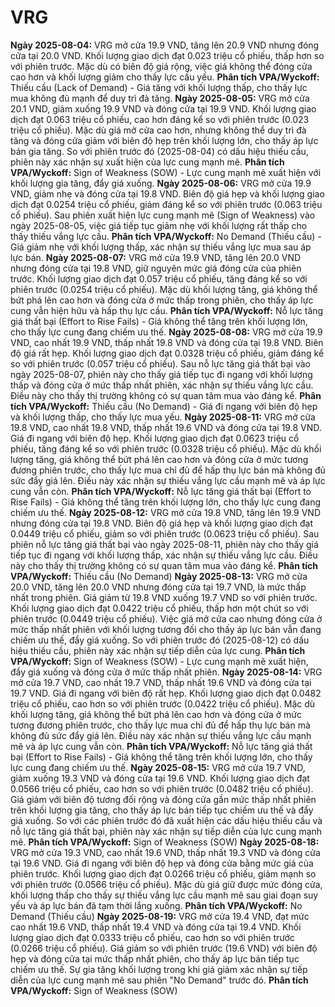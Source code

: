 # VRG

**Ngày 2025-08-04:** VRG mở cửa 19.9 VND, tăng lên 20.9 VND nhưng đóng cửa tại 20.0 VND. Khối lượng giao dịch đạt 0.023 triệu cổ phiếu, thấp hơn so với phiên trước. Mặc dù có biên độ giá rộng, việc giá không thể đóng cửa cao hơn và khối lượng giảm cho thấy lực cầu yếu. **Phân tích VPA/Wyckoff:** Thiếu cầu (Lack of Demand) - Giá tăng với khối lượng thấp, cho thấy lực mua không đủ mạnh để duy trì đà tăng.
**Ngày 2025-08-05:** VRG mở cửa 20.1 VND, giảm xuống 19.9 VND và đóng cửa tại 19.9 VND. Khối lượng giao dịch đạt 0.063 triệu cổ phiếu, cao hơn đáng kể so với phiên trước (0.023 triệu cổ phiếu). Mặc dù giá mở cửa cao hơn, nhưng không thể duy trì đà tăng và đóng cửa giảm với biên độ hẹp trên khối lượng lớn, cho thấy áp lực bán gia tăng. So với phiên trước đó (2025-08-04) có dấu hiệu thiếu cầu, phiên này xác nhận sự xuất hiện của lực cung mạnh mẽ. **Phân tích VPA/Wyckoff:** Sign of Weakness (SOW) - Lực cung mạnh mẽ xuất hiện với khối lượng gia tăng, đẩy giá xuống.
**Ngày 2025-08-06:** VRG mở cửa 19.9 VND, giảm nhẹ và đóng cửa tại 19.8 VND. Biên độ giá hẹp và khối lượng giao dịch đạt 0.0254 triệu cổ phiếu, giảm đáng kể so với phiên trước (0.063 triệu cổ phiếu). Sau phiên xuất hiện lực cung mạnh mẽ (Sign of Weakness) vào ngày 2025-08-05, việc giá tiếp tục giảm nhẹ với khối lượng rất thấp cho thấy thiếu vắng lực cầu. **Phân tích VPA/Wyckoff:** No Demand (Thiếu cầu) - Giá giảm nhẹ với khối lượng thấp, xác nhận sự thiếu vắng lực mua sau áp lực bán.
**Ngày 2025-08-07:** VRG mở cửa 19.9 VND, tăng lên 20.0 VND nhưng đóng cửa tại 19.8 VND, giữ nguyên mức giá đóng cửa của phiên trước. Khối lượng giao dịch đạt 0.057 triệu cổ phiếu, tăng đáng kể so với phiên trước (0.0254 triệu cổ phiếu). Mặc dù khối lượng tăng, giá không thể bứt phá lên cao hơn và đóng cửa ở mức thấp trong phiên, cho thấy áp lực cung vẫn hiện hữu và hấp thụ lực cầu. **Phân tích VPA/Wyckoff:** Nỗ lực tăng giá thất bại (Effort to Rise Fails) - Giá không thể tăng trên khối lượng lớn, cho thấy lực cung đang chiếm ưu thế.
**Ngày 2025-08-08:** VRG mở cửa 19.9 VND, cao nhất 19.9 VND, thấp nhất 19.8 VND và đóng cửa tại 19.8 VND. Biên độ giá rất hẹp. Khối lượng giao dịch đạt 0.0328 triệu cổ phiếu, giảm đáng kể so với phiên trước (0.057 triệu cổ phiếu). Sau nỗ lực tăng giá thất bại vào ngày 2025-08-07, phiên này cho thấy giá tiếp tục đi ngang với khối lượng thấp và đóng cửa ở mức thấp nhất phiên, xác nhận sự thiếu vắng lực cầu. Điều này cho thấy thị trường không có sự quan tâm mua vào đáng kể. **Phân tích VPA/Wyckoff:** Thiếu cầu (No Demand) - Giá đi ngang với biên độ hẹp và khối lượng thấp, cho thấy lực mua yếu.
**Ngày 2025-08-11:** VRG mở cửa 19.8 VND, cao nhất 19.8 VND, thấp nhất 19.6 VND và đóng cửa tại 19.8 VND. Giá đi ngang với biên độ hẹp. Khối lượng giao dịch đạt 0.0623 triệu cổ phiếu, tăng đáng kể so với phiên trước (0.0328 triệu cổ phiếu). Mặc dù khối lượng tăng, giá không thể bứt phá lên cao hơn và đóng cửa ở mức tương đương phiên trước, cho thấy lực mua chỉ đủ để hấp thụ lực bán mà không đủ sức đẩy giá lên. Điều này xác nhận sự thiếu vắng lực cầu mạnh mẽ và áp lực cung vẫn còn. **Phân tích VPA/Wyckoff:** Nỗ lực tăng giá thất bại (Effort to Rise Fails) - Giá không thể tăng trên khối lượng lớn, cho thấy lực cung đang chiếm ưu thế.
**Ngày 2025-08-12:** VRG mở cửa 19.8 VND, tăng lên 19.9 VND nhưng đóng cửa tại 19.8 VND. Biên độ giá hẹp và khối lượng giao dịch đạt 0.0449 triệu cổ phiếu, giảm so với phiên trước (0.0623 triệu cổ phiếu). Sau phiên nỗ lực tăng giá thất bại vào ngày 2025-08-11, phiên này cho thấy giá tiếp tục đi ngang với khối lượng thấp, xác nhận sự thiếu vắng lực cầu. Điều này cho thấy thị trường không có sự quan tâm mua vào đáng kể. **Phân tích VPA/Wyckoff:** Thiếu cầu (No Demand)
**Ngày 2025-08-13:** VRG mở cửa 20.0 VND, tăng lên 20.0 VND nhưng đóng cửa tại 19.7 VND, là mức thấp nhất trong phiên. Giá giảm từ 19.8 VND xuống 19.7 VND so với phiên trước. Khối lượng giao dịch đạt 0.0422 triệu cổ phiếu, thấp hơn một chút so với phiên trước (0.0449 triệu cổ phiếu). Việc giá mở cửa cao nhưng đóng cửa ở mức thấp nhất phiên với khối lượng tương đối cho thấy áp lực bán vẫn đang chiếm ưu thế, đẩy giá xuống. So với phiên trước đó (2025-08-12) có dấu hiệu thiếu cầu, phiên này xác nhận sự tiếp diễn của lực cung. **Phân tích VPA/Wyckoff:** Sign of Weakness (SOW) - Lực cung mạnh mẽ xuất hiện, đẩy giá xuống và đóng cửa ở mức thấp nhất phiên.
**Ngày 2025-08-14:** VRG mở cửa 19.7 VND, cao nhất 19.7 VND, thấp nhất 19.6 VND và đóng cửa tại 19.7 VND. Giá đi ngang với biên độ rất hẹp. Khối lượng giao dịch đạt 0.0482 triệu cổ phiếu, cao hơn so với phiên trước (0.0422 triệu cổ phiếu). Mặc dù khối lượng tăng, giá không thể bứt phá lên cao hơn và đóng cửa ở mức tương đương phiên trước, cho thấy lực mua chỉ đủ để hấp thụ lực bán mà không đủ sức đẩy giá lên. Điều này xác nhận sự thiếu vắng lực cầu mạnh mẽ và áp lực cung vẫn còn. **Phân tích VPA/Wyckoff:** Nỗ lực tăng giá thất bại (Effort to Rise Fails) - Giá không thể tăng trên khối lượng lớn, cho thấy lực cung đang chiếm ưu thế.
**Ngày 2025-08-15:** VRG mở cửa 19.7 VND, giảm xuống 19.3 VND và đóng cửa tại 19.6 VND. Khối lượng giao dịch đạt 0.0566 triệu cổ phiếu, cao hơn so với phiên trước (0.0482 triệu cổ phiếu). Giá giảm với biên độ tương đối rộng và đóng cửa gần mức thấp nhất phiên trên khối lượng gia tăng, cho thấy áp lực bán tiếp tục chiếm ưu thế và đẩy giá xuống. So với các phiên trước đó đã xuất hiện các dấu hiệu thiếu cầu và nỗ lực tăng giá thất bại, phiên này xác nhận sự tiếp diễn của lực cung mạnh mẽ. **Phân tích VPA/Wyckoff:** Sign of Weakness (SOW)
**Ngày 2025-08-18:** VRG mở cửa 19.3 VND, cao nhất 19.6 VND, thấp nhất 19.3 VND và đóng cửa tại 19.6 VND. Giá đi ngang với biên độ hẹp và đóng cửa bằng mức giá của phiên trước. Khối lượng giao dịch đạt 0.0266 triệu cổ phiếu, giảm mạnh so với phiên trước (0.0566 triệu cổ phiếu). Mặc dù giá giữ được mức đóng cửa, khối lượng thấp cho thấy sự thiếu vắng lực cầu mạnh mẽ sau giai đoạn suy yếu và áp lực bán đã tạm thời lắng xuống. **Phân tích VPA/Wyckoff:** No Demand (Thiếu cầu)
**Ngày 2025-08-19:** VRG mở cửa 19.4 VND, đạt mức cao nhất 19.6 VND, thấp nhất 19.4 VND và đóng cửa tại 19.4 VND. Khối lượng giao dịch đạt 0.0333 triệu cổ phiếu, cao hơn so với phiên trước (0.0266 triệu cổ phiếu). Giá giảm so với phiên trước (19.6 VND) với biên độ hẹp và đóng cửa tại mức thấp nhất phiên, cho thấy áp lực bán tiếp tục chiếm ưu thế. Sự gia tăng khối lượng trong khi giá giảm xác nhận sự tiếp diễn của lực cung mạnh mẽ sau phiên "No Demand" trước đó. **Phân tích VPA/Wyckoff:** Sign of Weakness (SOW)
